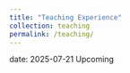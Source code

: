 ```yaml
---
title: "Teaching Experience"
collection: teaching
permalink: /teaching/
---
```

date: 2025-07-21
Upcoming 
